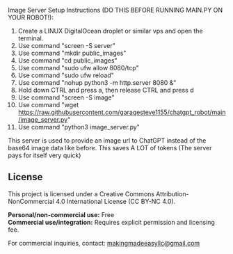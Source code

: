 Image Server Setup Instructions (DO THIS BEFORE RUNNING MAIN.PY ON YOUR ROBOT!):

1. Create a LINUX DigitalOcean droplet or similar vps and open the terminal.
2. Use command "screen -S server"
3. Use command "mkdir public_images"
4. Use command "cd public_images"
5. Use command "sudo ufw allow 8080/tcp"
6. Use command "sudo ufw reload"
7. Use command "nohup python3 -m http.server 8080 &"
8. Hold down CTRL and press a, then release CTRL and press d
9. Use command "screen -S image"
10. Use command "wget https://raw.githubusercontent.com/garagesteve1155/chatgpt_robot/main/image_server.py"
11. Use command "python3 image_server.py"

This server is used to provide an image url to ChatGPT instead of the base64 image data like before. This saves A LOT of tokens (The server pays for itself very quick)



## License
This project is licensed under a Creative Commons Attribution-NonCommercial 4.0 International License (CC BY-NC 4.0).

**Personal/non-commercial use:** Free  
**Commercial use/integration:** Requires explicit permission and licensing fee.  

For commercial inquiries, contact: [makingmadeeasyllc@gmail.com](mailto:makingmadeeasyllc@gmail.com)

